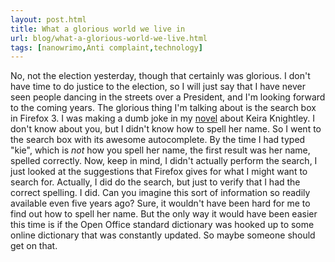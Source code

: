 ```yaml
---
layout: post.html
title: What a glorious world we live in
url: blog/what-a-glorious-world-we-live.html
tags: [nanowrimo,Anti complaint,technology]
---
```

No, not the election yesterday, though that certainly was glorious. I don't have time to do justice to the election, so I will just say that I have never seen people dancing in the streets over a President, and I'm looking forward to the coming years. The glorious thing I'm talking about is the search box in Firefox 3. I was making a dumb joke in my [novel](http://www.nanowrimo.org) about Keira Knightley. I don't know about you, but I didn't know how to spell her name. So I went to the search box with its awesome autocomplete. By the time I had typed "kie", which is _not_ how you spell her name, the first result was her name, spelled correctly. Now, keep in mind, I didn't actually perform the search, I just looked at the suggestions that Firefox gives for what I might want to search for. Actually, I did do the search, but just to verify that I had the correct spelling. I did. Can you imagine this sort of information so readily available even five years ago? Sure, it wouldn't have been hard for me to find out how to spell her name. But the only way it would have been easier this time is if the Open Office standard dictionary was hooked up to some online dictionary that was constantly updated. So maybe someone should get on that.

